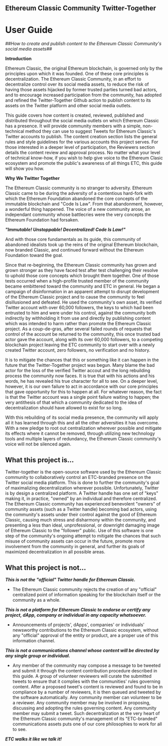 ## Ethereum Classic Community Twitter-Together ##

# User Guide #

_##How to create and publish content to the Ethereum Classic Community's social media assets##_

**Introduction**

Ethereum Classic, the original Ethereum blockchain, is governed only by the principles upon which it was founded. One of these core principles is decentralization. The Ethereum Classic Community, in an effort to decentralize control over its social media assets, to reduce the risk of having those assets hijacked by former trusted parties turned bad actors, and to encourage increased participation from the community, has adopted and refined the Twitter-Together Github action to publish content to its assets on the Twitter platform and other social media outlets.

This guide covers how content is created, reviewed, published and distributed throughout the social media outlets on which Ethereum Classic has a presence. It will provide community members with a simple, non-technical method they can use to suggest Tweets for Ethereum Classic's Twitter accounts to publish. The content creation section lists the general rules and style guidelines for the various accounts this project serves. For those interested in a deeper level of participation, the Reviewers section details the content review and approval process. No matter what your level of technical know-how, if you wish to help give voice to the Ethereum Clasic ecosystem and promote the public's awareness of all things ETC, this guide will show you how.

**Why We Twitter Together**

The Ethereum Classic community is no stranger to adversity. Ethereum Classic came to be during the adversity of a contentious hard-fork with which the Ethereum Foundation abandoned the core concepts of the immutable blockchain and "Code Is Law". From that abandonment, however, a wonderful thing happened. The voice of a new community arose, an independant community whose battlecries were the very concepts the Ethereum Foundation had forsaken.

**_"Immutable! Unstoppable! Decentralized! Code Is Law!"_**

And with those core fundamentals as its guide, this community of abandoned idealists took up the reins of the original Ethereum blockchain, now branded Classic, and continued forward without the Ethereum Foundation toward the goal.

 Since that re-beginning, the Ethereum Classic community has grown and grown stronger as they have faced test after test challenging their resolve to uphold those core concepts which brought them together. One of those tests occurred when a high-profile trusted member of the community became embittered toward the community and ETC in general. He began a campaign of disinformation in an apparent attempt to disrupt development of the Ethereum Classic project and to cause the community to feel disillusioned and defeated. He used the community's own asset, its verified Twitter account with over 60,000 followers, the keys to which had been entrusted to him and were under his control, against the community both indirectly by withholding it from use and directly by publishing content which was intended to harm rather than promote the Ethereum Classic project. As a coup-de-gras, after several failed rounds of requests that control of the account be returned to the community, this once trusted bad actor gave the account, along with its over 60,000 followers, to a competing blockchain project leaving the ETC community to start over with a newly created Twitter account, zero followers, no verification and no history.

 It is to mitigate the chances that this or something like it can happen in the future that the Twitter-Together project was begun. Many blame the bad actor for the loss of the verified Twitter accout and the long rebuilding process the community now faces. It is true that with his actions and his words, he has revealed his true character for all to see. On a deeper level, however, it is our own failure to act in accordance with our core principles that gave opportunity for this to happen at all. For whatever reason, the fact is that the Twitter account was a single point failure waiting to happen; the very antithesis of that which a community dedicated to the idea of decentralization should have allowed to exist for so long.

 With this rebuilding of its social media presence, the community will apply all it has learned through this and all the other adversities it has overcome. With a new pledge to root out centralization wherever possible and mitigate its effects where it cannot be removed, through utilizing new technology tools and multiple layers of redundancy, the Ethereum Classic community's voice will not be silenced again.

 ## What this project is... ##

Twitter-together is the open-source software used by the Ethereum Classic community to collaboratively control an ETC-branded presence on the Twitter social media platform. This is done to further the community's goal of maximalizing decentralization wherever possible. Unfortunately, Twitter is by design a centralized platform. A Twitter handle has one set of "keys" making it, in practice, "owned" by an individual and therefore centralized. The Ethereum Classic community has experienced benevolent "owners" of community assets (such as a Twitter handle) becoming bad actors, using the community's assets under their control against the good of Ethereum Classic, causing much stress and disharmony within the community, and presenting a less than ideal, unprofessional, or downright damaging image of Ethereum Classic to the "follower" public. Use of this software is one step of the community's ongoing attempt to mitigate the chances that such misuse of community assets can occur in the future, promote more involvement from the community in general, and further its goals of maximized decentralization in all possible areas.


## What this project is not... ## 

**_This is not the "official" Twitter handle for Ethereum Classic._** 
* The Ethereum Classic community rejects the creation of any "official" centralized point of information speaking for the blockchain itself or the community as a whole. 

**_This is not a platform for Ethereum Classic to endorse or certify any project, dApp, company or individual in any capacity whatsoever._** 
* Announcements of projects', dApps', companies' or individuals' newsworthy contributions to the Ethereum Classic ecosystem, without any "official" approval of the entity or product, are a proper use of this information channel.

**_This is not a communications channel whose content will be directed by any single group or individual._** 
* Any member of the community may compose a message to be tweeted and submit it through the content contribution procedure described in this guide. A group of volunteer reviewers will curate the submitted tweets to ensure that it complies with the communities' rules governing content. After a proposed tweet's content is reviewed and found to be in compliance by a number of reviewers, it is then queued and tweeted by the software automatically. Any community member can volunteer to be a reviewer. Any community member may be involved in proposing, discussing and adopting the rules governing content. Any community member may submit a tweet. Such decentralization at the very heart of the Ethereum Classic community's management of its "ETC-branded" communications assets puts one of our core philosophies to work for all to see.

**_ETC walks it like we talk it!_**
